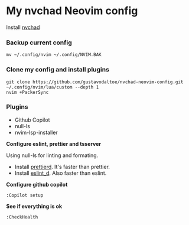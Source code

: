 # My nvchad Neovim config

Install [nvchad](https://nvchad.github.io/getting-started/setup)

### Backup current config

`mv ~/.config/nvim ~/.config/NVIM.BAK`

### Clone my config and install plugins

```
git clone https://github.com/gustavodaltoe/nvchad-neovim-config.git ~/.config/nvim/lua/custom --depth 1
nvim +PackerSync
```

### Plugins

- Github Copilot
- null-ls
- nvim-lsp-installer

**Configure eslint, prettier and tsserver**

Using null-ls for linting and formating.

- Install [prettierd](https://github.com/fsouza/prettierd). It's faster than prettier.
- Install [eslint_d](https://github.com/mantoni/eslint_d.js/). Also faster than eslint.

**Configure github copilot**

`:Copilot setup`

**See if everything is ok**

`:CheckHealth`
